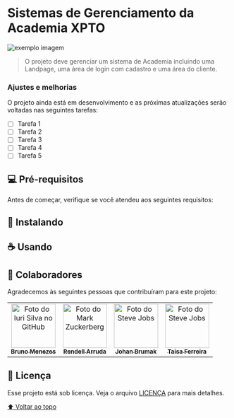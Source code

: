 # Sistemas de Gerenciamento da Academia XPTO

<img src="exemplo-image.png" alt="exemplo imagem">

> O projeto deve gerenciar um sistema de Academia incluindo uma Landpage, uma área de login com cadastro e uma área do cliente.

### Ajustes e melhorias

O projeto ainda está em desenvolvimento e as próximas atualizações serão voltadas nas seguintes tarefas:

- [ ] Tarefa 1
- [ ] Tarefa 2
- [ ] Tarefa 3
- [ ] Tarefa 4
- [ ] Tarefa 5

## 💻 Pré-requisitos

Antes de começar, verifique se você atendeu aos seguintes requisitos:

<!-- * Você instalou a versão mais recente de `<linguagem / dependência / requeridos>`
* Você tem uma máquina `<Windows / Linux / Mac>`. Indique qual sistema operacional é compatível / não compatível.
* Você leu `<guia / link / documentação_relacionada_ao_projeto>`. -->

## 🚀 Instalando <Sistemas de Gerenciamento da Academia XPTO>

<!-- Para instalar o <nome_do_projeto>, siga estas etapas:

Linux e macOS:
```
<comando_de_instalação>
```

Windows:
```
<comando_de_instalação>
``` -->

## ☕ Usando <Sistemas de Gerenciamento da Academia XPTO>

<!-- Para usar <nome_do_projeto>, siga estas etapas:

```
<exemplo_de_uso>
```

Adicione comandos de execução e exemplos que você acha que os usuários acharão úteis. Fornece uma referência de opções para pontos de bônus! -->

<!-- ## 📫 Contribuindo para <nome_do_projeto> -->
<!---Se o seu README for longo ou se você tiver algum processo ou etapas específicas que deseja que os contribuidores sigam, considere a criação de um arquivo CONTRIBUTING.md separado--->
<!-- Para contribuir com <nome_do_projeto>, siga estas etapas:

1. Bifurque este repositório.
2. Crie um branch: `git checkout -b <nome_branch>`.
3. Faça suas alterações e confirme-as: `git commit -m '<mensagem_commit>'`
4. Envie para o branch original: `git push origin <nome_do_projeto> / <local>`
5. Crie a solicitação de pull.

Como alternativa, consulte a documentação do GitHub em [como criar uma solicitação pull](https://help.github.com/en/github/collaborating-with-issues-and-pull-requests/creating-a-pull-request). -->

## 🤝 Colaboradores

Agradecemos às seguintes pessoas que contribuíram para este projeto:

<table>
  <tr>
    <td align="center">
      <a href="https://github.com/menezesbruno">
        <img src="https://avatars.githubusercontent.com/u/10854963?v=4" width="100px;" alt="Foto do Iuri Silva no GitHub"/><br>
        <sub>
          <b>Bruno Menezes</b>
        </sub>
      </a>
    </td>
    <td align="center">
      <a href="#">
        <img src="https://avatars.githubusercontent.com/u/89528131?v=4" width="100px;" alt="Foto do Mark Zuckerberg"/><br>
        <sub>
          <b>Rendell Arruda</b>
        </sub>
      </a>
    </td>
    <td align="center">
      <a href="https://github.com/brumakdeveloper">
        <img src="https://avatars.githubusercontent.com/u/97771949?v=4" width="100px;" alt="Foto do Steve Jobs"/><br>
        <sub>
          <b>Johan Brumak</b>
        </sub>
      </a>
    </td>
    <td align="center">
      <a href="https://github.com/taisaferreira">
        <img src="https://avatars.githubusercontent.com/u/71086861?v=4" width="100px;" alt="Foto do Steve Jobs"/><br>
        <sub>
          <b>Taisa Ferreira</b>
        </sub>
      </a>
    </td>
  </tr>
</table>


## 📝 Licença

Esse projeto está sob licença. Veja o arquivo [LICENÇA](LICENSE.md) para mais detalhes.

[⬆ Voltar ao topo](#nome-do-projeto)<br>
